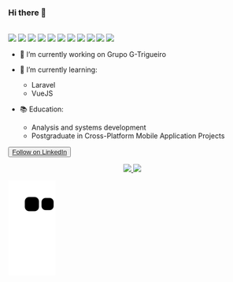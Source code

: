 ### Hi there 👋
<link rel='stylesheet' type='text/css' href='/style.css'>
<div style="display: inline_block">
<br>
<img src="https://cdn.jsdelivr.net/gh/devicons/devicon/icons/html5/html5-original.svg" width="40"/>
<img src="https://cdn.jsdelivr.net/gh/devicons/devicon/icons/css3/css3-original.svg" width="40"/>
<img src="https://cdn.jsdelivr.net/gh/devicons/devicon/icons/javascript/javascript-original.svg" width="40"/>
<img src="https://cdn.jsdelivr.net/gh/devicons/devicon/icons/bootstrap/bootstrap-original.svg" width="40" />
<img src="https://cdn.jsdelivr.net/gh/devicons/devicon/icons/php/php-original.svg" width="40"/>
<img src="https://cdn.jsdelivr.net/gh/devicons/devicon/icons/laravel/laravel-plain.svg" width="40" />
<img src="https://cdn.jsdelivr.net/gh/devicons/devicon/icons/androidstudio/androidstudio-original.svg" width="40"/>
<img src="https://cdn.jsdelivr.net/gh/devicons/devicon/icons/firebase/firebase-plain.svg" width="40"/>
<img src="https://cdn.jsdelivr.net/gh/devicons/devicon/icons/git/git-original.svg" width="40"/>
<img src="https://cdn.jsdelivr.net/gh/devicons/devicon/icons/vuejs/vuejs-original.svg" width="40"/>
<img src="https://cdn.jsdelivr.net/gh/devicons/devicon/icons/mysql/mysql-original.svg" width="40"/>
<br>
</div>
<!---->

- 🔭 I’m currently working on Grupo G-Trigueiro

- 🌱 I’m currently learning:
   - Laravel
   - VueJS

- 📚 Education:
  - Analysis and systems development
  - Postgraduate in Cross-Platform Mobile Application Projects
  
<!---->

<button type='button'><a class="libutton" href="https://www.linkedin.com/comm/mynetwork/discovery-see-all?usecase=PEOPLE_FOLLOWS&followMember=edmilson-medeiros-9a3454125" target="_blank">Follow on LinkedIn</a></button>
<!--
<a href="https://www.linkedin.com/in/edmilson-medeiros-9a3454125/" target="_blank"><img src="https://cdn.jsdelivr.net/gh/devicons/devicon/icons/linkedin/linkedin-original-wordmark.svg" width="80"/></a> -->

<div align="center">
  <a href="https://github.com/EdmilsonMedeiros">
  <img height="180em" src="https://github-readme-stats.vercel.app/api?username=EdmilsonMedeiros&show_icons=true&theme=dracula&include_all_commits=true&count_private=true"/>
  <img height="180em" src="https://github-readme-stats.vercel.app/api/top-langs/?username=EdmilsonMedeiros&layout=compact&langs_count=7&theme=dracula"/>
</div>

<!---->
![Snake animation](https://github.com/rafaballerini/rafaballerini/blob/output/github-contribution-grid-snake.svg)


